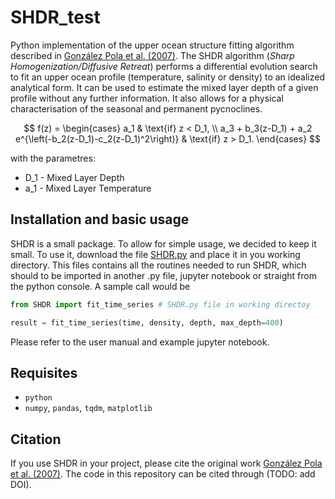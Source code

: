 # SHDR_test

Python implementation of the upper ocean structure fitting algorithm described in
[González Pola et al. (2007)](https://www.sciencedirect.com/science/article/abs/pii/S0967063707002026).
The SHDR algorithm (*Sharp Homogenization/Diffusive Retreat*) performs a
differential evolution search to fit an upper ocean profile (temperature,
salinity or density) to an idealized analytical form. It can be used to estimate
the mixed layer depth of a given profile without any further information. It
also allows for a physical characterisation of the seasonal and permanent
pycnoclines. 

$$
f(z) = 
\begin{cases}
    a_1 & \text{if} z < D_1, \\
    a_3 + b_3(z-D_1) + a_2 e^{\left(-b_2(z-D_1)-c_2(z-D_1)^2\right)} & \text{if} z > D_1.
\end{cases}
$$

with the parametres:
* D_1 - Mixed Layer Depth
* a_1 - Mixed Layer Temperature

## Installation and basic usage
SHDR is a small package. To allow for simple usage, we decided to keep it small.
To use it, download the file [SHDR.py](SHDR.py) and place it in you working
directory. This files contains all the routines needed to run SHDR, which should
to be imported in another .py file, jupyter notebook or straight from the python console. 
A sample call would be


```python
from SHDR import fit_time_series # SHDR.py file in working directoy

result = fit_time_series(time, density, depth, max_depth=400)
```

Please refer to the user manual and example jupyter notebook.

## Requisites
* ``python``
* ``numpy``, ``pandas``, ``tqdm``, ``matplotlib``


## Citation
If you use SHDR in your project, please cite the
original work [González Pola et al. (2007)](https://www.sciencedirect.com/science/article/abs/pii/S0967063707002026). The code
in this repository can be cited through (TODO: add DOI).




